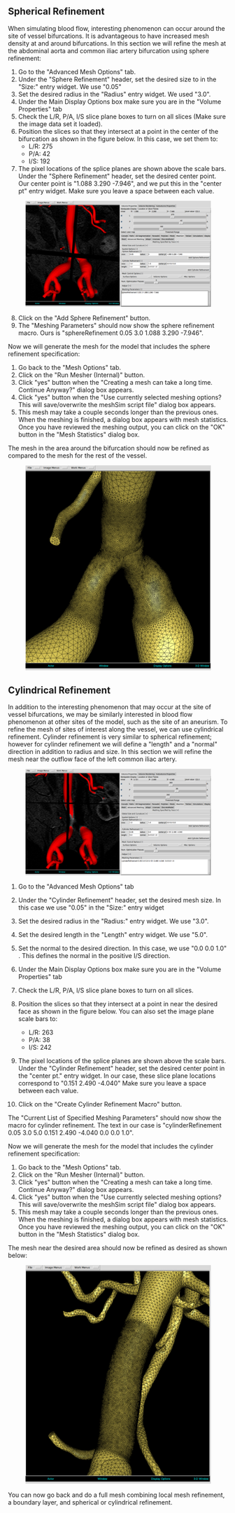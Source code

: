 ## Spherical Refinement

When simulating blood flow, interesting phenomenon can occur around the site of vessel bifurcations. It is advantageous to have increased mesh density at and around bifurcations. In this section we will refine the mesh at the abdominal aorta and common iliac artery bifurcation using sphere refinement:

1. Go to the "Advanced Mesh Options" tab.
2. Under the "Sphere Refinement" header, set the desired size to in the "Size:" entry widget. We use "0.05"
3. Set the desired radius in the "Radius" entry widget. We used "3.0".
4. Under the Main Display Options box make sure you are in the "Volume Properties" tab
5. Check the L/R, P/A, I/S slice plane boxes to turn on all slices (Make sure the image data set it loaded).
6. Position the slices so that they intersect at a point in the center of the bifurcation as shown in the figure below. In this case, we set them to:
   - L/R: 275
   - P/A: 42
   - I/S: 192
7. The pixel locations of the splice planes are shown above the scale bars. Under the "Sphere Refinement" header, set the desired center point. Our center point is "1.088 3.290 -7.946", and we put this in the "center pt" entry widget. Make sure you leave a space between each value.

<figure>
  <img class="svImg svImgXl" src="/documentation/meshing/img/MeshSim_SRefinement_Options.png">
  <figcaption class="svCaption" ></figcaption>
</figure>

8. Click on the "Add Sphere Refinement" button.
9. The "Meshing Parameters" should now show the sphere refinement macro. Ours is "sphereRefinement 0.05 3.0 1.088 3.290 -7.946".

Now we will generate the mesh for the model that includes the sphere refinement specification:

1. Go back to the "Mesh Options" tab.
2. Click on the "Run Mesher (Internal)" button.
3. Click "yes" button when the "Creating a mesh can take a long time. Continue Anyway?" dialog box appears.
4. Click "yes" button when the "Use currently selected meshing options? This will save/overwrite the meshSim script file" dialog box appears.
5. This mesh may take a couple seconds longer than the previous ones. When the meshing is finished, a dialog box appears with mesh statistics. Once you have reviewed the meshing output, you can click on the "OK" button in the "Mesh Statistics" dialog box.

The mesh in the area around the bifurcation should now be refined as compared to the mesh for the rest of the vessel.

<figure>
  <img class="svImg svImgMd" src="/documentation/meshing/img/MeshSim_Sphere_Refinement.png">
  <figcaption class="svCaption" ></figcaption>
</figure>

## Cylindrical Refinement

In addition to the interesting phenomenon that may occur at the site of vessel bifurcations, we may be similarly interested in blood flow phenomenon at other sites of the model, such as the site of an aneurism. To refine the mesh of sites of interest along the vessel, we can use cylindrical refinement. Cylinder refinement is very similar to spherical refinement; however for cylinder refinement we will define a "length" and a "normal" direction in addition to radius and size. In this section we will refine the mesh near the outflow face of the left common iliac artery.

<figure>
  <img class="svImg svImgXl" src="/documentation/meshing/img/MeshSim_Cylinder_Refinement_Options.png">
  <figcaption class="svCaption" ></figcaption>
</figure>

1. Go to the "Advanced Mesh Options" tab
2. Under the "Cylinder Refinement" header, set the desired mesh size. In this case we use "0.05" in the "Size:" entry widget
3. Set the desired radius in the "Radius:" entry widget. We use "3.0".
4. Set the desired length in the "Length" entry widget. We use "5.0".
5. Set the normal to the desired direction. In this case, we use "0.0 0.0 1.0" . This defines the normal in the positive I/S direction.
6. Under the Main Display Options box make sure you are in the "Volume Properties" tab
7. Check the L/R, P/A, I/S slice plane boxes to turn on all slices.
8. Position the slices so that they intersect at a point in near the desired face as shown in the figure below. You can also set the image plane scale bars to:
   - L/R: 263
   - P/A: 38
   - I/S: 242
9. The pixel locations of the splice planes are shown above the scale bars. Under the "Cylinder Refinement" header, set the desired center point in the "center pt." entry widget. In our case, these slice plane locations correspond to "0.151 2.490 -4.040" Make sure you leave a space between each value.

10. Click on the "Create Cylinder Refinement Macro" button.

The "Current List of Specified Meshing Parameters" should now show the macro for cylinder refinement. The text in our case is "cylinderRefinement 0.05 3.0 5.0 0.151 2.490 -4.040 0.0 0.0 1.0".

Now we will generate the mesh for the model that includes the cylinder refinement specification:

1. Go back to the "Mesh Options" tab.
2. Click on the "Run Mesher (Internal)" button.
3. Click "yes" button when the "Creating a mesh can take a long time. Continue Anyway?" dialog box appears.
4. Click "yes" button when the "Use currently selected meshing options? This will save/overwrite the meshSim script file" dialog box appears.
5. This mesh may take a couple seconds longer than the previous ones. When the meshing is finished, a dialog box appears with mesh statistics. Once you have reviewed the meshing output, you can click on the "OK" button in the "Mesh Statistics" dialog box.

The mesh near the desired area should now be refined as desired as shown below:

<figure>
  <img class="svImg svImgMd" src="/documentation/meshing/img/MeshSim_Cylinder_Refinement.png">
  <figcaption class="svCaption" ></figcaption>
</figure>

You can now go back and do a full mesh combining local mesh refinement, a boundary layer, and spherical or cylindrical refinement.
